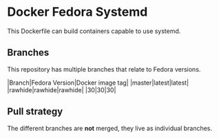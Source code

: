 Docker Fedora Systemd
=====================

This Dockerfile can build containers capable to use systemd.

Branches
--------

This repository has multiple branches that relate to Fedora versions.

|Branch|Fedora Version|Docker image tag|
|master|latest|latest|
|rawhide|rawhide|rawhide|
|30|30|30|

Pull strategy
-------------

The different branches are **not** merged, they live as individual branches.
